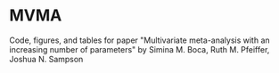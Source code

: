 # MVMA
Code, figures, and tables for paper "Multivariate meta-analysis with an increasing number of parameters" by Simina M. Boca, Ruth M. Pfeiffer, Joshua N. Sampson


